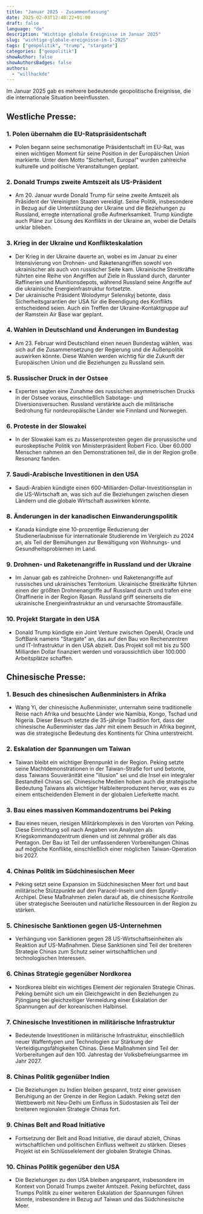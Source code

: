 ```yaml
---
title: "Januar 2025 - Zusammenfassung"
date: 2025-02-03T12:48:22+01:00
draft: false
language: "de"
description: "Wichtige globale Ereignisse im Januar 2025"
slug: "wichtige-globale-ereignisse-im-1-2025"
tags: ["geopolitik", "trump", "stargate"]
categories: ["geopolitik"]
showAuthor: false
showAuthorsBadges: false
authors:
  - "willhackde"
---
```


Im Januar 2025 gab es mehrere bedeutende geopolitische Ereignisse, die die internationale Situation beeinflussten.

## Westliche Presse:

### 1. **Polen übernahm die EU-Ratspräsidentschaft**
   - Polen begann seine sechsmonatige Präsidentschaft im EU-Rat, was einen wichtigen Moment für seine Position in der Europäischen Union markierte. Unter dem Motto "Sicherheit, Europa!" wurden zahlreiche kulturelle und politische Veranstaltungen geplant.

### 2. **Donald Trumps zweite Amtszeit als US-Präsident**
   - Am 20. Januar wurde Donald Trump für seine zweite Amtszeit als Präsident der Vereinigten Staaten vereidigt. Seine Politik, insbesondere in Bezug auf die Unterstützung der Ukraine und die Beziehungen zu Russland, erregte international große Aufmerksamkeit. Trump kündigte auch Pläne zur Lösung des Konflikts in der Ukraine an, wobei die Details unklar blieben.

### 3. **Krieg in der Ukraine und Konflikteskalation**
   - Der Krieg in der Ukraine dauerte an, wobei es im Januar zu einer Intensivierung von Drohnen- und Raketenangriffen sowohl von ukrainischer als auch von russischer Seite kam. Ukrainische Streitkräfte führten eine Reihe von Angriffen auf Ziele in Russland durch, darunter Raffinerien und Munitionsdepots, während Russland seine Angriffe auf die ukrainische Energieinfrastruktur fortsetzte.
   - Der ukrainische Präsident Wolodymyr Selenskyj betonte, dass Sicherheitsgarantien der USA für die Beendigung des Konflikts entscheidend seien. Auch ein Treffen der Ukraine-Kontaktgruppe auf der Ramstein Air Base war geplant.

### 4. **Wahlen in Deutschland und Änderungen im Bundestag**
   - Am 23. Februar wird Deutschland einen neuen Bundestag wählen, was sich auf die Zusammensetzung der Regierung und die Außenpolitik auswirken könnte. Diese Wahlen werden wichtig für die Zukunft der Europäischen Union und die Beziehungen zu Russland sein.

### 5. **Russischer Druck in der Ostsee**
   - Experten sagten eine Zunahme des russischen asymmetrischen Drucks in der Ostsee voraus, einschließlich Sabotage- und Diversionsversuchen. Russland verstärkte auch die militärische Bedrohung für nordeuropäische Länder wie Finnland und Norwegen.

### 6. **Proteste in der Slowakei**
   - In der Slowakei kam es zu Massenprotesten gegen die prorussische und euroskeptische Politik von Ministerpräsident Robert Fico. Über 60.000 Menschen nahmen an den Demonstrationen teil, die in der Region große Resonanz fanden.

### 7. **Saudi-Arabische Investitionen in den USA**
   - Saudi-Arabien kündigte einen 600-Milliarden-Dollar-Investitionsplan in die US-Wirtschaft an, was sich auf die Beziehungen zwischen diesen Ländern und die globale Wirtschaft auswirken könnte.

### 8. **Änderungen in der kanadischen Einwanderungspolitik**
   - Kanada kündigte eine 10-prozentige Reduzierung der Studienerlaubnisse für internationale Studierende im Vergleich zu 2024 an, als Teil der Bemühungen zur Bewältigung von Wohnungs- und Gesundheitsproblemen im Land.

### 9. **Drohnen- und Raketenangriffe in Russland und der Ukraine**
   - Im Januar gab es zahlreiche Drohnen- und Raketenangriffe auf russisches und ukrainisches Territorium. Ukrainische Streitkräfte führten einen der größten Drohnenangriffe auf Russland durch und trafen eine Ölraffinerie in der Region Rjasan. Russland griff seinerseits die ukrainische Energieinfrastruktur an und verursachte Stromausfälle.

### 10. **Projekt Stargate in den USA**
   - Donald Trump kündigte ein Joint Venture zwischen OpenAI, Oracle und SoftBank namens "Stargate" an, das auf den Bau von Rechenzentren und IT-Infrastruktur in den USA abzielt. Das Projekt soll mit bis zu 500 Milliarden Dollar finanziert werden und voraussichtlich über 100.000 Arbeitsplätze schaffen.

## Chinesische Presse:

### 1. **Besuch des chinesischen Außenministers in Afrika**
   - Wang Yi, der chinesische Außenminister, unternahm seine traditionelle Reise nach Afrika und besuchte Länder wie Namibia, Kongo, Tschad und Nigeria. Dieser Besuch setzte die 35-jährige Tradition fort, dass der chinesische Außenminister das Jahr mit einem Besuch in Afrika beginnt, was die strategische Bedeutung des Kontinents für China unterstreicht.

### 2. **Eskalation der Spannungen um Taiwan**
   - Taiwan bleibt ein wichtiger Brennpunkt in der Region. Peking setzte seine Machtdemonstrationen in der Taiwan-Straße fort und betonte, dass Taiwans Souveränität eine "Illusion" sei und die Insel ein integraler Bestandteil Chinas sei. Chinesische Medien hoben auch die strategische Bedeutung Taiwans als wichtiger Halbleiterproduzent hervor, was es zu einem entscheidenden Element in der globalen Lieferkette macht.

### 3. **Bau eines massiven Kommandozentrums bei Peking**
   - Bau eines neuen, riesigen Militärkomplexes in den Vororten von Peking. Diese Einrichtung soll nach Angaben von Analysten als Kriegskommandozentrum dienen und ist zehnmal größer als das Pentagon. Der Bau ist Teil der umfassenderen Vorbereitungen Chinas auf mögliche Konflikte, einschließlich einer möglichen Taiwan-Operation bis 2027.

### 4. **Chinas Politik im Südchinesischen Meer**
   - Peking setzt seine Expansion im Südchinesischen Meer fort und baut militärische Stützpunkte auf den Paracel-Inseln und dem Spratly-Archipel. Diese Maßnahmen zielen darauf ab, die chinesische Kontrolle über strategische Seerouten und natürliche Ressourcen in der Region zu stärken.

### 5. **Chinesische Sanktionen gegen US-Unternehmen**
   - Verhängung von Sanktionen gegen 28 US-Wirtschaftseinheiten als Reaktion auf US-Maßnahmen. Diese Sanktionen sind Teil der breiteren Strategie Chinas zum Schutz seiner wirtschaftlichen und technologischen Interessen.

### 6. **Chinas Strategie gegenüber Nordkorea**
   - Nordkorea bleibt ein wichtiges Element der regionalen Strategie Chinas. Peking bemüht sich um ein Gleichgewicht in den Beziehungen zu Pjöngjang bei gleichzeitiger Vermeidung einer Eskalation der Spannungen auf der koreanischen Halbinsel.

### 7. **Chinesische Investitionen in militärische Infrastruktur**
   - Bedeutende Investitionen in militärische Infrastruktur, einschließlich neuer Waffentypen und Technologien zur Stärkung der Verteidigungsfähigkeiten Chinas. Diese Maßnahmen sind Teil der Vorbereitungen auf den 100. Jahrestag der Volksbefreiungsarmee im Jahr 2027.

### 8. **Chinas Politik gegenüber Indien**
   - Die Beziehungen zu Indien bleiben gespannt, trotz einer gewissen Beruhigung an der Grenze in der Region Ladakh. Peking setzt den Wettbewerb mit Neu-Delhi um Einfluss in Südostasien als Teil der breiteren regionalen Strategie Chinas fort.

### 9. **Chinas Belt and Road Initiative**
   - Fortsetzung der Belt and Road Initiative, die darauf abzielt, Chinas wirtschaftlichen und politischen Einfluss weltweit zu stärken. Dieses Projekt ist ein Schlüsselelement der globalen Strategie Chinas.

### 10. **Chinas Politik gegenüber den USA**
   - Die Beziehungen zu den USA bleiben angespannt, insbesondere im Kontext von Donald Trumps zweiter Amtszeit. Peking befürchtet, dass Trumps Politik zu einer weiteren Eskalation der Spannungen führen könnte, insbesondere in Bezug auf Taiwan und das Südchinesische Meer.